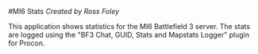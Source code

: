 #MI6 Stats
_Created by Ross Foley_

This application shows statistics for the MI6 Battlefield 3 server.  The stats are logged using the "BF3 Chat, GUID, Stats and Mapstats Logger" plugin for Procon.

